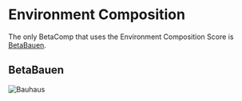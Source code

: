 # Environment Composition

The only BetaComp that uses the Environment Composition Score is [BetaBauen](/reference/CompType/BetaBauen).

## BetaBauen

![Bauhaus](/)